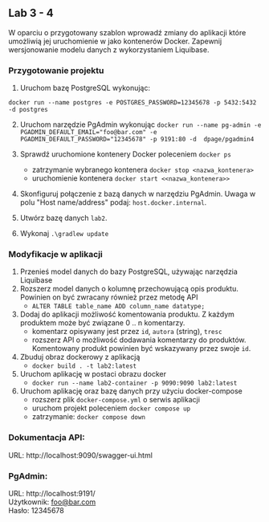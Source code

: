 ## Lab 3 - 4
W oparciu o przygotowany szablon wprowadź zmiany do aplikacji które umożliwią jej uruchomienie w jako kontenerów Docker.
Zapewnij wersjonowanie modelu danych z wykorzystaniem Liquibase.

### Przygotowanie projektu
1. Uruchom bazę PostgreSQL wykonując:

`docker run --name postgres -e POSTGRES_PASSWORD=12345678 -p 5432:5432 -d postgres `

2. Uruchom narzędzie PgAdmin wykonując
`docker run --name pg-admin -e PGADMIN_DEFAULT_EMAIL="foo@bar.com" -e PGADMIN_DEFAULT_PASSWORD="12345678" -p 9191:80 -d  dpage/pgadmin4`
3. Sprawdź uruchomione kontenery Docker poleceniem `docker ps`
   - zatrzymanie wybranego kontenera `docker stop <nazwa_kontenera>`
   - uruchomienie kontenera `docker start <<nazwa_kontenera>>`
4. Skonfiguruj połączenie z bazą danych w narzędziu PgAdmin. Uwaga w polu "Host name/address" podaj: `host.docker.internal`.

5. Utwórz bazę danych `lab2`.

6. Wykonaj `.\gradlew update`

###  Modyfikacje w aplikacji 
1. Przenieś model danych do bazy PostgreSQL, używając narzędzia Liquibase
2. Rozszerz model danych o kolumnę przechowującą opis produktu. Powinien on być zwracany również przez metodę API
   - `ALTER TABLE table_name ADD column_name datatype;`
3. Dodaj do aplikacji możliwość komentowania produktu. Z każdym produktem może być związane 0 .. n komentarzy. 
   - komentarz opisywany jest przez `id`, `autora` (string), `tresc` 
   - rozszerz API o możliwość dodawania komentarzy do produktów. Komentowany produkt powinien być wskazywany przez swoje `id`.
4. Zbuduj obraz dockerowy z aplikacją 
   - `docker build . -t lab2:latest`
5. Uruchom aplikację w postaci obrazu docker
   - `docker run --name lab2-container -p 9090:9090 lab2:latest`
6. Uruchom aplikację oraz bazę danych przy użyciu docker-compose
   - rozszerz plik `docker-compose.yml` o serwis aplikacji 
   - uruchom projekt poleceniem `docker compose up`
   - zatrzymanie: `docker compose down`



### Dokumentacja API:
URL: http://localhost:9090/swagger-ui.html

### PgAdmin:
URL: http://localhost:9191/ <br>
Użytkownik: foo@bar.com <br>
Hasło: 12345678